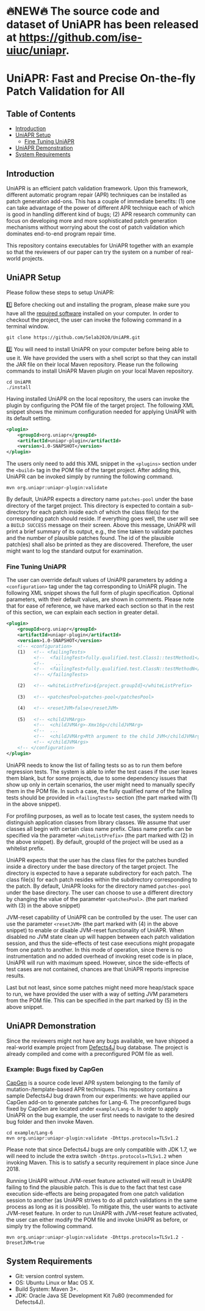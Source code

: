 # 🔥NEW🔥 The source code and dataset of UniAPR has been released at https://github.com/ise-uiuc/uniapr.

# UniAPR: Fast and Precise On-the-fly Patch Validation for All

## Table of Contents
- [Introduction](#introduction)
- [UniAPR Setup](#uniapr-setup)
    * [Fine Tuning UniAPR](#fine-tuning-uniapr)
- [UniAPR Demonstration](#uniapr-demonstration)
- [System Requirements](#system-requirements)

## Introduction
UniAPR is an efficient patch validation framework. Upon this framework, different automatic program repair (APR) techniques can be installed as patch generation add-ons. This has a couple of immediate benefits: (1) one can take advantage of the power of different APR technique each of which is good in handling different kind of bugs; (2) APR research community can focus on developing more and more sophisticated patch generation mechanisms without worrying about the cost of patch validation which dominates end-to-end program repair time.

This repository contains executables for UniAPR together with an example so that the reviewers of our paper can try the system on a number of real-world projects.

## UniAPR Setup
Please follow these steps to setup UniAPR:

:one: Before checking out and installing the program, please make sure you have all the [required software](#system-requirements) installed on your computer. In order to checkout the project, the user can invoke the following command in a terminal window.

```shell script
git clone https://github.com/Selab2020/UniAPR.git
```

:two: You will need to install UniAPR on your computer before being able to use it. We have provided the users with a shell script so that they can install the JAR file on their local Maven repository. Please run the following commands to install UniAPR Maven plugin on your local Maven repository.

```
cd UniAPR
./install
```

Having installed UniAPR on the local repository, the users can invoke the plugin by configuring the POM file of the target project. The following XML snippet shows the minimum configuration needed for applying UniAPR with its default setting.

```xml
<plugin>
    <groupId>org.uniapr</groupId>
    <artifactId>uniapr-plugin</artifactId>
    <version>1.0-SNAPSHOT</version>
</plugin>
```

The users only need to add this XML snippet in the `<plugins>` section under the `<build>` tag in the POM file of the target project. After adding this, UniAPR can be invoked simply by running the following command.

```shell script
mvn org.uniapr:uniapr-plugin:validate
```

By default, UniAPR expects a directory name `patches-pool` under the base directory of the target project. This directory is expected to contain a sub-directory for each patch inside each of which the class file(s) for the corresponding patch should reside. If everything goes well, the user will see a `BUILD SUCCESS` message on their screen. Above this message, UniAPR will print a brief summary of its output, e.g., the time taken to validate patches and the number of plausible patches found. The id of the plausible patch(es) shall also be printed as they are discovered. Therefore, the user might want to log the standard output for examination.

### Fine Tuning UniAPR
The user can override default values of UniAPR parameters by adding a `<configuration>` tag under the tag corresponding to UniAPR plugin. The following XML snippet shows the full form of plugin specification. Optional parameters, with their default values, are shown in comments. Please note that for ease of reference, we have marked each section so that in the rest of this section, we can explain each section in greater detail.

```xml
<plugin>
    <groupId>org.uniapr</groupId>
    <artifactId>uniapr-plugin</artifactId>
    <version>1.0-SNAPSHOT</version>
    <!-- <configuration>                                                            -->
    (1)   <!-- <failingTests>                                                       -->
          <!--  <failingTest>fully.qualified.test.Class1::testMethod1</failingTest> -->
          <!--    ...                                                               -->
          <!--  <failingTest>fully.qualified.test.ClassN::testMethodN</failingTest> -->
          <!-- </failingTests>                                                      -->

    (2)   <!-- <whiteListPrefix>${project.groupId}</whiteListPrefix>                -->
    
    (3)   <!-- <patchesPool>patches-pool</patchesPool>                              -->

    (4)   <!-- <resetJVM>false</resetJVM>                                           -->
        
    (5)   <!-- <childJVMArgs>                                                       -->
          <!--  <childJVMArg>-Xmx16g</childJVMArg>                                  -->
          <!--  ...                                                                 -->
          <!--  <childJVMArg>Mth argument to the child JVM</childJVMArg>            -->
          <!-- </childJVMArgs>                                                      -->
    <!-- </configuration>                                                           -->
</plugin>
```

UniAPR needs to know the list of failing tests so as to run them before regression tests. The system is able to infer the test cases if the user leaves them blank, but for some projects, due to some dependency issues that show up only in certain scenarios, the user might need to manually specify them in the POM file. In such a case, the fully qualified name of the failing tests should be provided in `<failingTests>` section (the part marked with (1) in the above snippet).

For profiling purposes, as well as to locate test cases, the system needs to distinguish application classes from library classes. We assume that user classes all begin with certain class name prefix. Class name prefix can be specified via the parameter `<whiteListPrefix>` (the part marked with (2) in the above snippet). By default, groupId of the project will be used as a whitelist prefix.

UniAPR expects that the user has the class files for the patches bundled inside a directory under the base directory of the target project. The directory is expected to have a separate subdirectory for each patch. The class file(s) for each patch resides within the subdirectory corresponding to the patch. By default, UniAPR looks for the directory named `patches-pool` under the base directory. The user can choose to use a different directory by changing the value of the parameter `<patchesPool>`. (the part marked with (3) in the above snippet)

JVM-reset capability of UniAPR can be controlled by the user. The user can use the parameter `<resetJVM>` (the part marked with (4) in the above snippet) to enable or disable JVM-reset functionality of UniAPR. When disabled no JVM state clean up will happen between each patch validation session, and thus the side-effects of test case executions might propagate from one patch to another. In this mode of operation, since there is no instrumentation and no added overhead of invoking reset code is in place, UniAPR will run with maximum speed. However, since the side-effects of test cases are not contained, chances are that UniAPR reports imprecise results.

Last but not least, since some patches might need more heap/stack space to run, we have provided the user with a way of setting JVM parameters from the POM file. This can be specified in the part marked by (5) in the above snippet.

## UniAPR Demonstration
Since the reviewers might not have any bugs available, we have shipped a real-world example project from [Defects4J](https://github.com/rjust/defects4j) bug database. The project is already compiled and come with a preconfigured POM file as well.

### Example: Bugs fixed by CapGen
[CapGen](https://github.com/justinwm/CapGen) is a source code level APR system belonging to the family of mutation-/template-based APR techniques. This repository contains a sample Defects4J bug drawn from our experiments: we have applied our CapGen add-on to generate patches for Lang-6. The preconfigured bugs fixed by CapGen are located under `example/Lang-6`. In order to apply UniAPR on the bug example, the user first needs to navigate to the desired bug folder and then invoke Maven.

```
cd example/Lang-6
mvn org.uniapr:uniapr-plugin:validate -Dhttps.protocols=TLSv1.2
```

Please note that since Defects4J bugs are only compatible with JDK 1.7, we will need to include the extra switch `-Dhttps.protocols=TLSv1.2` when invoking Maven. This is to satisfy a security requirement in place since June 2018.

Running UniAPR without JVM-reset feature activated will result in UniAPR failing to find the plausible patch. This is due to the fact that test case execution side-effects are being propagated from one patch validation session to another (as UniAPR strives to do all patch validations in the same process as long as it is possible). To mitigate this, the user wants to activate JVM-reset feature. In order to run UniAPR with JVM-reset feature activated, the user can either modify the POM file and invoke UniAPR as before, or simply try the following command.

```shell script
mvn org.uniapr:uniapr-plugin:validate -Dhttps.protocols=TLSv1.2 -DresetJVM=true
```

## System Requirements
* Git: version control system.
* OS: Ubuntu Linux or Mac OS X.
* Build System: Maven 3+.
* JDK: Oracle Java SE Development Kit 7u80 (recommended for Defects4J).


